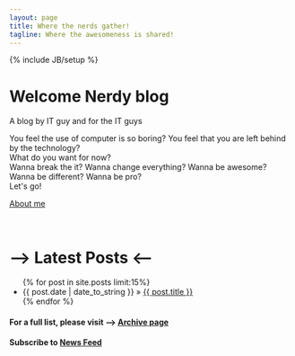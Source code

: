 ```yaml
---
layout: page
title: Where the nerds gather!
tagline: Where the awesomeness is shared!
---
```

{% include JB/setup %}

<div class="hero-unit">
  <h1>Welcome Nerdy blog</h1>
  <p>A blog by IT guy and for the IT guys</p>
  <p>You feel the use of computer is so boring? You feel that you are left
  behind by the technology?<br />
  What do you want for now?<br />
  Wanna break the it? Wanna change everything? Wanna be awesome? Wanna
  be different? Wanna be pro?<br />
  Let's go!</p>
  <p><a class="btn btn-primary btn-large" href="/about.html">About me</a></p>
</div>

<!-- <div class="row"> -->
<!--   {% for post in site.posts limit:3 %} -->
<!--   <div class="span4"> -->
<!--     <a href="{{ BASE_PATH }}{{ post.url }}"><h2>{{ post.title }}</h2></a> -->
<!-- 	<hr /> -->
<!-- 	<p>{% if post.thumbnail %} -->
<!-- 	<img src="{{ post.thumbnail }}" style="height: 280px" align="center" /> -->
<!-- 	{% else %} -->
<!-- 	<img src="/assets/themes/tmtxt-responsive/images/no-thumnail.jpg" -->
<!--   style="height: 280px" align="center" /> -->
<!-- 	{% endif %}</p> -->
<!-- 	<p>&nbsp;</p> -->
<!-- 	<p> -->
<!-- 	{{ post.content | strip_html | truncatewords:20 }} -->
<!-- 	</p> -->
<!-- 	<p> -->
<!-- 	<a class="btn" href="{{ BASE_PATH }}{{ post.url }}">Read more...</a> -->
<!-- 	</p> -->
<!--   </div> -->
<!--   {% endfor %} -->
<!-- </div> -->

<p>&nbsp;</p>

<h1>--&gt; Latest Posts &lt;--</h1>
<ul class="posts">  
	{% for post in site.posts limit:15%}  
	   <li>  
		   <span>{{ post.date | date_to_string }}</span> &raquo;  
		   <a href="{{ BASE_PATH }}{{ post.url }}">  
		   {{ post.title }}</a>  
	   </li>  
	{% endfor %}  
</ul>

#### For a full list, please visit --> [Archive page](/archive.html)

#### Subscribe to [News Feed](/atom.xml)
